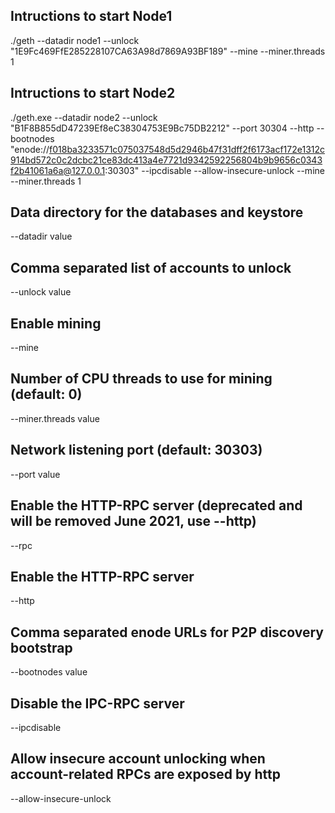

## Intructions to start Node1
./geth --datadir node1 --unlock "1E9Fc469FfE285228107CA63A98d7869A93BF189" --mine --miner.threads 1

## Intructions to start Node2
./geth.exe --datadir node2 --unlock "B1F8B855dD47239Ef8eC38304753E9Bc75DB2212" --port 30304 --http --bootnodes "enode://f018ba3233571c075037548d5d2946b47f31dff2f6173acf172e1312c914bd572c0c2dcbc21ce83dc413a4e7721d9342592256804b9b9656c0343f2b41061a6a@127.0.0.1:30303"  --ipcdisable --allow-insecure-unlock --mine --miner.threads 1

## Data directory for the databases and keystore
--datadir value

## Comma separated list of accounts to unlock
--unlock value

## Enable mining
--mine

## Number of CPU threads to use for mining (default: 0)
--miner.threads value

## Network listening port (default: 30303)
--port value

## Enable the HTTP-RPC server (deprecated and will be removed June 2021, use --http)
--rpc

## Enable the HTTP-RPC server
--http

## Comma separated enode URLs for P2P discovery bootstrap
--bootnodes value

## Disable the IPC-RPC server
--ipcdisable

## Allow insecure account unlocking when account-related RPCs are exposed by http
--allow-insecure-unlock

